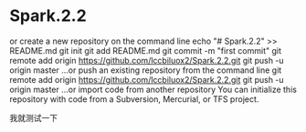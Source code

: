 # Spark.2.2

or create a new repository on the command line
echo "# Spark.2.2" >> README.md
git init
git add README.md
git commit -m "first commit"
git remote add origin https://github.com/lccbiluox2/Spark.2.2.git
git push -u origin master
…or push an existing repository from the command line
git remote add origin https://github.com/lccbiluox2/Spark.2.2.git
git push -u origin master
…or import code from another repository
You can initialize this repository with code from a Subversion, Mercurial, or TFS project.

我就测试一下
